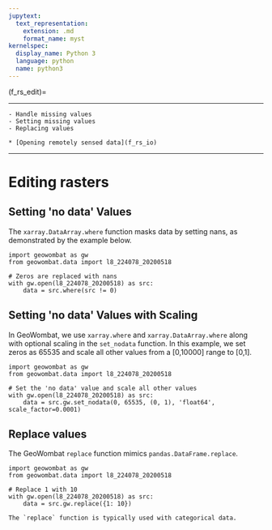 ```yaml
---
jupytext:
  text_representation:
    extension: .md
    format_name: myst
kernelspec:
  display_name: Python 3
  language: python
  name: python3
---
```


(f_rs_edit)=


----------------

```{admonition} Learning Objectives
- Handle missing values
- Setting missing values
- Replacing values

```
```{admonition} Review
* [Opening remotely sensed data](f_rs_io)
```
----------------


# Editing rasters


## Setting 'no data' Values

The `xarray.DataArray.where` function masks data by setting nans, as demonstrated by the example below.

```{code-cell} ipython3
import geowombat as gw
from geowombat.data import l8_224078_20200518

# Zeros are replaced with nans
with gw.open(l8_224078_20200518) as src:
    data = src.where(src != 0)
```

## Setting 'no data' Values with Scaling

In GeoWombat, we use `xarray.where` and `xarray.DataArray.where` along with optional scaling in the `set_nodata` function. In this example, we set zeros as 65535 and scale all other values from a [0,10000] range to [0,1].

```{code-cell} ipython3
import geowombat as gw
from geowombat.data import l8_224078_20200518

# Set the 'no data' value and scale all other values
with gw.open(l8_224078_20200518) as src:
    data = src.gw.set_nodata(0, 65535, (0, 1), 'float64', scale_factor=0.0001)
```

## Replace values

The GeoWombat `replace` function mimics `pandas.DataFrame.replace`.

```{code-cell} ipython3
import geowombat as gw
from geowombat.data import l8_224078_20200518

# Replace 1 with 10
with gw.open(l8_224078_20200518) as src:
    data = src.gw.replace({1: 10})
```

```{note}    
The `replace` function is typically used with categorical data.
```


